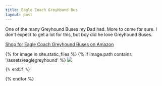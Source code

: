 ```yaml
---
title: Eagle Coach GreyHound Bus
layout: post
---
```


One of the many Greyhound Buses my Dad had. More to come for sure. I don't expect to get a lot for this, but boy did he love Greyhound Buses.

[Shop for Eagle Coach Greyhound Buses on Amazon](https://amzn.to/3qmcGEy)

<div class="image-gallery">
  {% for image in site.static_files %}
    {% if image.path contains '/assets/eaglegreyhound' %}
     <a href="{{image.path}}">  <img src="{{ image.path  | resize: "800x800" }}"></a>

    {% endif %}
  {% endfor %}
</div>

